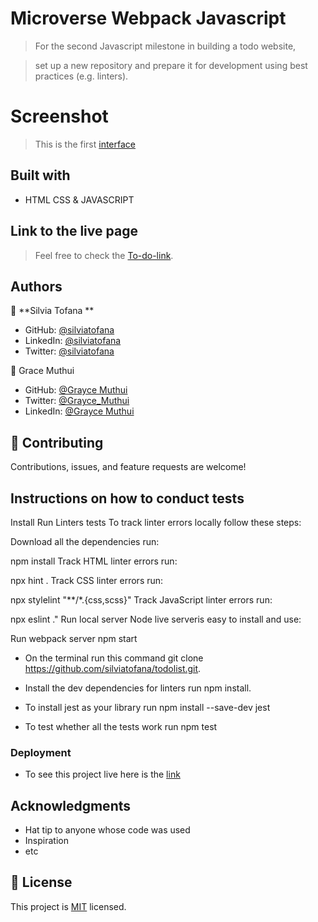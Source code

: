 # Microverse Webpack Javascript

> For the second Javascript milestone in building a todo website,

> set up a new repository and prepare it for development using best practices (e.g. linters).

# Screenshot

> This is the first [interface](./screenshots/inage12.png)

## Built with

- HTML CSS & JAVASCRIPT

## Link to the live page

> Feel free to check the [To-do-link](https://silviatofana.github.io/todolist/dist/).

## Authors

👤 **Silvia Tofana **

- GitHub: [@silviatofana](https://github.com/silviatofana)
- LinkedIn: [@silviatofana](www.linkedin.com/in/silvia-tofana-10b852186)
- Twitter: [@silviatofana](https://twitter.com/SilviaTofana)

👤 Grace Muthui

- GitHub: [@Grayce Muthui](https://github.com/Graycemuthui)
- Twitter: [@Grayce_Muthui](https://twitter.com/Grayce_Muthui)
- LinkedIn: [@Grayce Muthui](http://www.linkedin.com/in/grayce-muthui-a17294226)

## 🤝 Contributing

Contributions, issues, and feature requests are welcome!

## Instructions on how to conduct tests

Install
Run Linters tests
To track linter errors locally follow these steps:

Download all the dependencies run:

npm install
Track HTML linter errors run:

npx hint .
Track CSS linter errors run:

npx stylelint "**/*.{css,scss}"
Track JavaScript linter errors run:

npx eslint ."
Run local server
Node live serveris easy to install and use:

Run webpack server
  npm start

- On the terminal run this command git clone https://github.com/silviatofana/todolist.git.

- Install the dev dependencies for linters run npm install.

- To install jest as your library run npm install --save-dev jest

- To test whether all the tests work run npm test

### Deployment

- To see this project live here is the [link](https://silviatofana.github.io/todolist/)

## Acknowledgments

- Hat tip to anyone whose code was used
- Inspiration
- etc

## 📝 License

This project is [MIT](./MIT.md) licensed.
